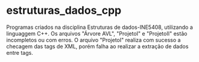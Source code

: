 # estruturas_dados_cpp
Programas criados na disciplina Estruturas de dados-INE5408, utilizando a linguaggem C++.
Os arquivos "Árvore AVL", "ProjetoI" e "ProjetoII" estão incompletos ou com erros.
O arquivo "ProjetoI" realiza com sucesso a checagem das tags de XML, porém falha ao realizar a extração de dados entre tags.
